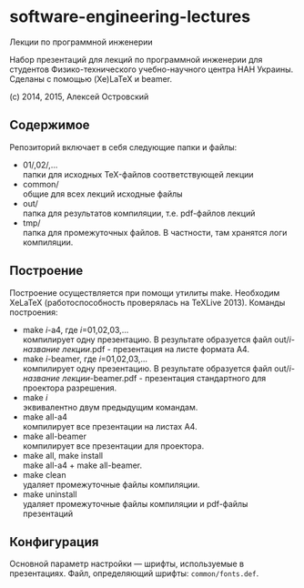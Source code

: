 software-engineering-lectures
============================

Лекции по программной инженерии

Набор презентаций для лекций по программной инженерии для студентов Физико-технического учебно-научного центра НАН Украины. 
Сделаны с помощью (Xe)LaTeX и beamer.

(c) 2014, 2015, Алексей Островский

Содержимое
----------------------------

Репозиторий включает в себя следующие папки и файлы:
  * 01/,02/,...  
    папки для исходных TeX-файлов соответствующей лекции
  * common/  
    общие для всех лекций исходные файлы
  * out/  
    папка для результатов компиляции, т.е. pdf-файлов лекций
  * tmp/  
    папка для промежуточных файлов. В частности, там хранятся логи компиляции.

Построение
----------------------------

Построение осуществляется при помощи утилиты make. Необходим XeLaTeX (работоспособность проверялась на TeXLive 2013).
Команды построения:
  * make *i*-a4, где *i*=01,02,03,...  
    компилирует одну презентацию. В результате образуется файл out/*i*-*название лекции*.pdf - 
    презентация на листе формата A4.
  * make *i*-beamer, где *i*=01,02,03,...  
    компилирует одну презентацию. В результате образуется файл out/*i*-*название лекции*-beamer.pdf - 
    презентация стандартного для проектора разрешения.
  * make *i*  
    эквивалентно двум предыдущим командам.
  * make all-a4  
    компилирует все презентации на листах A4.
  * make all-beamer  
    компилирует все презентации для проектора.
  * make all, make install  
    make all-a4 + make all-beamer.
  * make clean  
    удаляет промежуточные файлы компиляции.
  * make uninstall  
    удаляет промежуточные файлы компиляции и pdf-файлы презентаций

Конфигурация
----------------------------

Основной параметр настройки — шрифты, используемые в презентациях. Файл, определяющий шрифты:
`common/fonts.def`.


